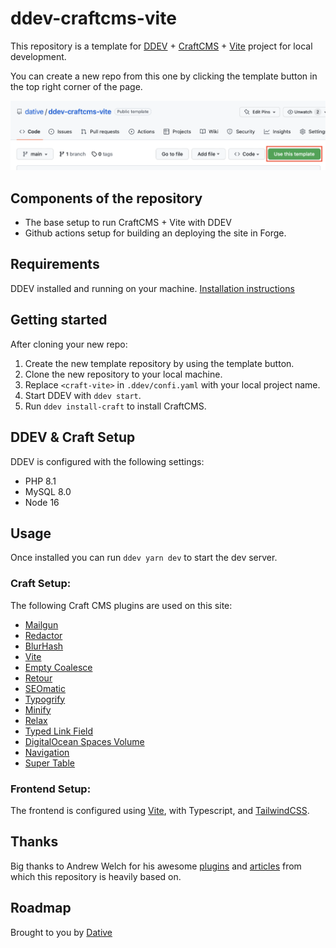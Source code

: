 # ddev-craftcms-vite

This repository is a template for [DDEV](https://ddev.readthedocs.io/en/stable/) + [CraftCMS](https://craftcms.com/docs/4.x/) + [Vite](https://vitejs.dev) project for local development.

You can create a new repo from this one by clicking the template button in the top right corner of the page.

![template button](extras/template-preview.png)

## Components of the repository

- The base setup to run CraftCMS + Vite with DDEV
- Github actions setup for building an deploying the site in Forge.

## Requirements

DDEV installed and running on your machine. [Installation instructions](https://ddev.readthedocs.io/en/stable/#installation)

## Getting started

After cloning your new repo:

1. Create the new template repository by using the template button.
2. Clone the new repository to your local machine.
3. Replace `<craft-vite>` in `.ddev/confi.yaml` with your local project name.
4. Start DDEV with `ddev start`.
5. Run `ddev install-craft` to install CraftCMS.

## DDEV & Craft Setup

DDEV is configured with the following settings:

- PHP 8.1
- MySQL 8.0
- Node 16

## Usage

Once installed you can run `ddev yarn dev` to start the dev server.

### Craft Setup:

The following Craft CMS plugins are used on this site:

- [Mailgun](https://github.com/craftcms/mailgun)
- [Redactor](https://github.com/craftcms/redactor)
- [BlurHash](https://github.com/dodecastudio/craft-blurhash)
- [Vite](https://github.com/nystudio107/craft-vite)
- [Empty Coalesce](https://github.com/nystudio107/craft-emptycoalesce)
- [Retour](https://github.com/nystudio107/craft-retour)
- [SEOmatic](https://github.com/nystudio107/craft-seomatic)
- [Typogrify](https://github.com/nystudio107/craft-typogrify)
- [Minify](https://github.com/nystudio107/craft-minify)
- [Relax](https://github.com/ostark/craft-relax)
- [Typed Link Field](https://github.com/sebastian-lenz/craft-linkfield)
- [DigitalOcean Spaces Volume](https://github.com/vaersaagod/dospaces)
- [Navigation](https://github.com/verbb/navigation)
- [Super Table](https://github.com/verbb/super-table)

### Frontend Setup:

The frontend is configured using [Vite](https://vitejs.dev), with Typescript, and [TailwindCSS](https://tailwindcss.com/).

## Thanks

Big thanks to Andrew Welch for his awesome [plugins](https://nystudio107.com/plugins) and [articles](https://nystudio107.com/blog) from which this repository is heavily based on.

## Roadmap

Brought to you by [Dative](https://hellodative.com)